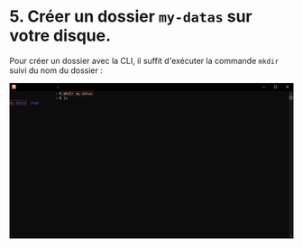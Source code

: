 # 5. Créer un dossier `my-datas` sur votre disque.

Pour créer un dossier avec la CLI, il suffit d'exécuter la commande `mkdir` suivi du nom du dossier :

![](./assets/cli.png)